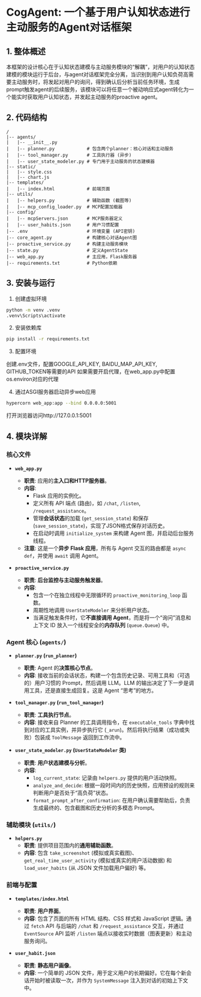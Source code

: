 # CogAgent: 一个基于用户认知状态进行主动服务的Agent对话框架

## 1. 整体概述
本框架的设计核心在于认知状态建模与主动服务模块的“解耦”，对用户的认知状态建模的模块运行于后台，与agent对话框架完全分离，当识别到用户认知负荷高需要主动服务时，将发起对用户的询问，得到确认后分析当前任务环境，生成prompt触发agent的后续服务，该模块可以将任意一个被动响应式agent转化为一个能实时获取用户认知状态，并发起主动服务的proactive agent。

## 2. 代码结构
```
/
|-- agents/
|   |-- __init__.py
|   |-- planner.py            # 包含两个planner：核心对话和主动服务
|   |-- tool_manager.py       # 工具执行器 (异步)
|   |-- user_state_modeler.py # 专门用于主动服务的状态建模器
|-- static/
|   |-- style.css
|   |-- chart.js
|-- templates/
|   |-- index.html            # 前端页面
|-- utils/
|   |-- helpers.py            # 辅助函数 (截图等)
|   |-- mcp_config_loader.py  # MCP配置加载器
|-- config/
|   |-- mcpServers.json       # MCP服务器定义
|   |-- user_habits.json      # 用户习惯配置
|-- .env                      # 环境变量 (API密钥)
|-- core_agent.py             # 构建核心对话Agent图
|-- proactive_service.py      # 构建主动服务模块
|-- state.py                  # 定义AgentState
|-- web_app.py                # 主应用，Flask服务器
|-- requirements.txt          # Python依赖
```

## 3. 安装与运行
1. 创建虚拟环境 
```bash
python -m venv .venv
.venv\Scripts\activate
```

2. 安装依赖库
```bash
pip install -r requirements.txt
```

3. 配置环境

创建.env文件，配置GOOGLE_API_KEY, BAIDU_MAP_API_KEY, GITHUB_TOKEN等需要的API
如果需要开启代理，在web_app.py中配置os.environ对应的代理

4. 通过ASGI服务器启动异步web应用
```bash
hypercorn web_app:app --bind 0.0.0.0:5001
```
打开浏览器访问http://127.0.0.1:5001

## 4. 模块详解

### 核心文件

*   **`web_app.py`**
    *   **职责**: 应用的**主入口和HTTP服务器**。
    *   **内容**:
        *   Flask 应用的实例化。
        *   定义所有 API 端点 (路由)，如 `/chat`, `/listen`, `/request_assistance`。
        *   管理**会话状态**的加载 (`get_session_state`) 和保存 (`save_session_state`)，实现了JSON格式保存对话历史。
        *   在启动时调用 `initialize_system` 来构建 Agent 图，并启动后台服务线程。
    *   **注意**: 这是一个**异步 Flask 应用**，所有与 Agent 交互的路由都是 `async def`，并使用 `await` 调用 Agent。

*   **`proactive_service.py`**
    *   **职责**: **后台监控与主动服务触发器**。
    *   **内容**:
        *   包含一个在独立线程中无限循环的 `proactive_monitoring_loop` 函数。
        *   周期性地调用 `UserStateModeler` 来分析用户状态。
        *   当满足触发条件时，它**不直接调用 Agent**，而是将一个“询问”消息和上下文 ID 放入一个线程安全的**内存队列** (`queue.Queue`) 中。

### Agent 核心 (`agents/`)

*   **`planner.py` (`run_planner`)**
    *   **职责**: Agent 的**决策核心节点**。
    *   **内容**: 接收当前的会话状态，构建一个包含历史记录、可用工具和（可选的）用户习惯的 Prompt，然后调用 LLM。LLM 的输出决定了下一步是调用工具，还是直接生成回复。这是 Agent “思考”的地方。

*   **`tool_manager.py` (`run_tool_manager`)**
    *   **职责**: **工具执行节点**。
    *   **内容**: 接收来自 Planner 的工具调用指令，在 `executable_tools` 字典中找到对应的工具实例，并异步执行它 (`_arun`)。然后将执行结果（成功或失败）包装成 `ToolMessage` 返回到工作流中。

*   **`user_state_modeler.py` (`UserStateModeler` 类)**
    *   **职责**: **用户状态建模与分析**。
    *   **内容**:
        *   `log_current_state`: 记录由 `helpers.py` 提供的用户活动快照。
        *   `analyze_and_decide`: 根据一段时间内的历史快照，应用预设的规则来判断用户是否处于“高负荷”状态。
        *   `format_prompt_after_confirmation`: 在用户确认需要帮助后，负责生成最终的、包含截图和历史分析的多模态 Prompt。

### 辅助模块 (`utils/`)

*   **`helpers.py`**
    *   **职责**: 提供项目范围内的**通用辅助函数**。
    *   **内容**: 包含 `take_screenshot` (模拟或真实截图)、`get_real_time_user_activity` (模拟或真实的用户活动数据) 和 `load_user_habits` (从 JSON 文件加载用户偏好) 等。

### 前端与配置

*   **`templates/index.html`**
    *   **职责**: **用户界面**。
    *   **内容**: 包含了页面的所有 HTML 结构、CSS 样式和 JavaScript 逻辑。通过 `fetch` API 与后端的 `/chat` 和 `/request_assistance` 交互，并通过 `EventSource` API 监听 `/listen` 端点以接收实时数据（图表更新）和主动服务询问。

*   **`user_habit.json`**
    *   **职责**: **静态用户画像**。
    *   **内容**: 一个简单的 JSON 文件，用于定义用户的长期偏好。它在每个新会话开始时被读取一次，并作为 `SystemMessage` 注入到对话的初始上下文中。
